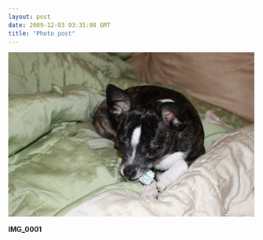 ```yaml
---
layout: post
date: 2009-12-03 03:35:08 GMT
title: "Photo post"
---
```

![travisj](/images/cf6df47366b3f4190d867f087930aaac470efdd17a39de2d0a2ac6587698ccb0.jpg)

<b>IMG_0001</b>